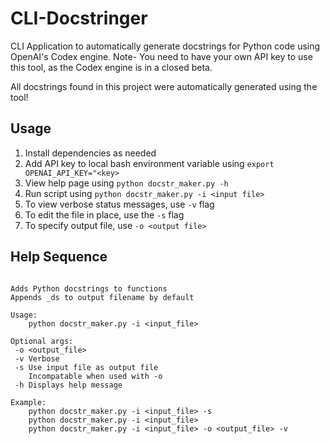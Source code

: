 # CLI-Docstringer
CLI Application to automatically generate docstrings for Python code using OpenAI's Codex engine. Note- You need to have your own API key to use this tool, as the Codex engine is in a closed beta.

All docstrings found in this project were automatically generated using the tool!

## Usage
1. Install dependencies as needed
2. Add API key to local bash environment variable using `export OPENAI_API_KEY="<key>`
3. View help page using `python docstr_maker.py -h`
4. Run script using `python docstr_maker.py -i <input file>`
5. To view verbose status messages, use `-v` flag
6. To edit the file in place, use the `-s` flag
7. To specify output file, use `-o <output file>`

## Help Sequence

```

Adds Python docstrings to functions
Appends _ds to output filename by default

Usage:
    python docstr_maker.py -i <input_file>

Optional args:
 -o <output_file>
 -v Verbose
 -s Use input file as output file
    Incompatable when used with -o
 -h Displays help message

Example:
    python docstr_maker.py -i <input_file> -s
    python docstr_maker.py -i <input_file>
    python docstr_maker.py -i <input_file> -o <output_file> -v

```
